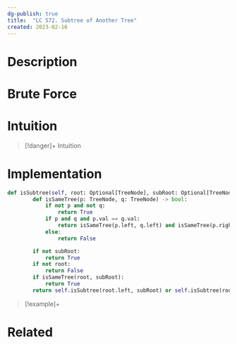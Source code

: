 ```yaml
---
dg-publish: true
title:  "LC 572. Subtree of Another Tree"
created: 2023-02-16
---
```



# Description

# Brute Force
# Intuition

>[!danger]+ Intuition

# Implementation
```python
def isSubtree(self, root: Optional[TreeNode], subRoot: Optional[TreeNode]) -> bool:
        def isSameTree(p: TreeNode, q: TreeNode) -> bool:
            if not p and not q:
                return True
            if p and q and p.val == q.val:
                return isSameTree(p.left, q.left) and isSameTree(p.right, q.right)
            else:
                return False

        if not subRoot:
            return True
        if not root:
            return False
        if isSameTree(root, subRoot):
            return True
        return self.isSubtree(root.left, subRoot) or self.isSubtree(root.right, subRoot)
```

>[!example]+ 


# Related
